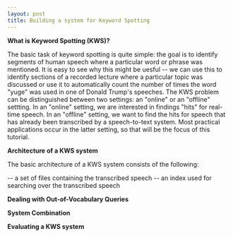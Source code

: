 ```yaml
---
layout: post
title: Building a system for Keyword Spotting
---
```


**What is Keyword Spotting (KWS)?**

The basic task of keyword spotting is quite simple: the goal is to identify segments of human speech where a particular word or phrase was mentioned. It is easy to see why this might be uesful -- we can use this to identify sections of a recorded lecture where a particular topic was discussed or use it to automatically count the number of times the word "yuge" was used in one of Donald Trump's speeches. The KWS problem can be distinguished between two settings: an "online" or an "offline" settting. In an "online" setting, we are interested in findings "hits" for real-time speech. In an "offline" setting, we want to find the hits for speech that has already been transcribed by a speech-to-text system. Most practical applications occur in the latter setting, so that will be the focus of this tutorial.


**Architecture of a KWS system**

The basic architecture of a KWS system consists of the following:

-- a set of files containing the transcribed speech
-- an index used for searching over the transcribed speech



**Dealing with Out-of-Vocabulary Queries**



**System Combination**



**Evaluating a KWS system**
